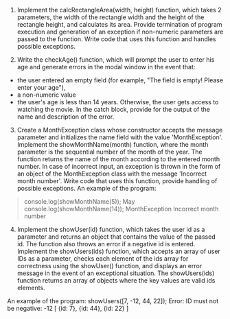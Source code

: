 

1. Implement the calcRectangleArea(width, height) function, which takes 2 parameters, the width of the rectangle width and the height of the rectangle height, and calculates its area. Provide termination of program execution and generation of an exception if non-numeric parameters are passed to the function.
Write code that uses this function and handles possible exceptions.


2. Write the checkAge() function, which will prompt the user to enter his age and generate errors in the modal window in the event that:
- the user entered an empty field (for example, "The field is empty! Please enter your age"),
- a non-numeric value
- the user's age is less than 14 years.
Otherwise, the user gets access to watching the movie.
In the catch block, provide for the output of the name and description of the error.


3. Create a MonthException class whose constructor accepts the message parameter and initializes the name field with the value 'MonthException'.
Implement the showMonthName(month) function, where the month parameter is the sequential number of the month of the year. The function returns the name of the month according to the entered month number. In case of incorrect input, an exception is thrown in the form of an object of the MonthException class with the message 'Incorrect month number'.
Write code that uses this function, provide handling of possible exceptions.
An example of the program:
> console.log(showMonthName(5));
May
> console.log(showMonthName(14));
MonthException Incorrect month number

4. Implement the showUser(id) function, which takes the user id as a parameter and returns an object that contains the value of the passed id. The function also throws an error if a negative id is entered.
Implement the showUsers(ids) function, which accepts an array of user IDs as a parameter, checks each element of the ids array for correctness using the showUser() function, and displays an error message in the event of an exceptional situation. The showUsers(ids) function returns an array of objects where the key values are valid ids elements.

An example of the program:
showUsers([7, -12, 44, 22]);
Error: ID must not be negative: -12
[ {id: 7}, {id: 44}, {id: 22} ]